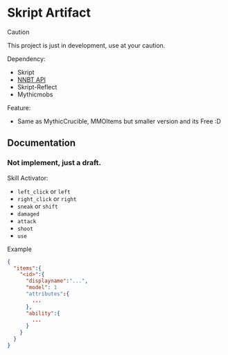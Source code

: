 # Skript Artifact

> [!CAUTION]
> This project is just in development, use at your caution.

Dependency:
- Skript
- [NNBT API](https://modrinth.com/plugin/nbtapi)
- Skript-Reflect
- Mythicmobs

Feature:
- Same as MythicCrucible, MMOItems but smaller version and its Free :D

## Documentation
### Not implement, just a draft.

Skill Activator:
- `left_click` or  `left`
- `right_click` or `right`
- `sneak` or `shift`
- `damaged`
- `attack`
- `shoot`
- `use`

Example

```json
{
  "items":{
    "<id>":{
      "displayname":"...",
      "model": 1
      "attributes":{
        ...
      },
      "ability":{
        ...
      }
    }
  }
}
```
